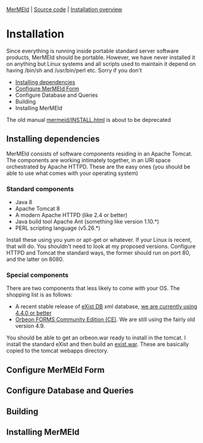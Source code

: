 
[MerMEId](../README.md) | [Source code](./README.md) | [Installation overview ](INSTALL.md)

# Installation

Since everything is running inside portable standard server software
products, MerMEId should be portable. However, we have never installed
it on anything but Linux systems and all scripts used to maintain it
depend on having /bin/sh and /usr/bin/perl etc. Sorry if you don't

* [Installing dependencies](#installing-dependencies)
* [Configure MerMEId Form](#configure-mermeid-form)
* Configure Database and Queries
* Building 
* Installing MerMEId

The old manual
[mermeid/INSTALL.html](https://rawgit.com/Det-Kongelige-Bibliotek/MerMEId/master/trunk/mermeid/INSTALL.html)
is about to be deprecated

## Installing dependencies

MerMEId consists of software components residing in an Apache
Tomcat. The components are working intimately together, in an URI
space orchestrated by Apache HTTPD. These are the easy ones (you
should be able to use what comes with your operating system)

### Standard components

* Java 8
* Apache Tomcat 8
* A modern Apache HTTPD (like 2.4 or better)
* Java build tool Apache Ant (something like version 1.10.*)
* PERL scripting language (v5.26.*)

Install these using you yum or apt-get or whatever. If your Linux is
recent, that will do. You shouldn't need to look at my proposed
versions. Configure HTTPD and Tomcat the standard ways, the former
should run on port 80, and the latter on 8080.

### Special components

There are two components that less likely to come with your OS. The
shopping list is as follows:

* A recent stable release of [eXist DB](http://exist-db.org/) xml database, [we are currently using 4.4.0 or better](https://bintray.com/existdb/releases/exist/4.4.0/view)
* [Orbeon FORMS Community Edition (CE)](https://www.orbeon.com/download). We are still using the fairly old version 4.9.

You should be able to get an orbeon.war ready to install in the
tomcat. I install the standard eXist and then build an
[exist.war](https://exist-db.org/exist/apps/doc/exist-building). These
are basically copied to the tomcat webapps directory.



## Configure MerMEId Form



## Configure Database and Queries
## Building 
## Installing MerMEId

